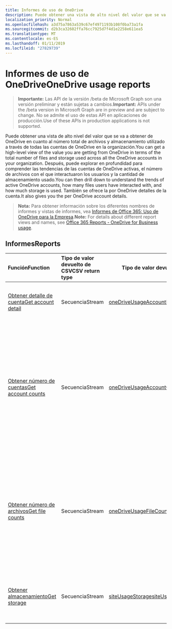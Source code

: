 ```yaml
---
title: Informes de uso de OneDrive
description: Puede obtener una vista de alto nivel del valor que se va a obtener de OneDrive en cuanto al número total de archivos y almacenamiento utilizado a través de todas las cuentas de OneDrive en la organización. Después, puede explorar en profundidad para comprender las tendencias de las cuentas de OneDrive activas, el número de archivos con el que interactuaron los usuarios y la cantidad de almacenamiento usado. También se ofrece la por OneDrive detalles de la cuenta.
localization_priority: Normal
ms.openlocfilehash: a3d75a7863a539c67ef4971193b108f0ba73a1fa
ms.sourcegitcommit: d2b3ca32602ffa76cc7925d7f4d1e2258e611ea5
ms.translationtype: MT
ms.contentlocale: es-ES
ms.lasthandoff: 01/11/2019
ms.locfileid: "27829739"
---
```

# <a name="onedrive-usage-reports"></a><span data-ttu-id="9fabf-105">Informes de uso de OneDrive</span><span class="sxs-lookup"><span data-stu-id="9fabf-105">OneDrive usage reports</span></span>

> <span data-ttu-id="9fabf-106">**Importante:** Las API de la versión /beta de Microsoft Graph son una versión preliminar y están sujetas a cambios.</span><span class="sxs-lookup"><span data-stu-id="9fabf-106">**Important:** APIs under the /beta version in Microsoft Graph are in preview and are subject to change.</span></span> <span data-ttu-id="9fabf-107">No se admite el uso de estas API en aplicaciones de producción.</span><span class="sxs-lookup"><span data-stu-id="9fabf-107">Use of these APIs in production applications is not supported.</span></span>

<span data-ttu-id="9fabf-108">Puede obtener una vista de alto nivel del valor que se va a obtener de OneDrive en cuanto al número total de archivos y almacenamiento utilizado a través de todas las cuentas de OneDrive en la organización.</span><span class="sxs-lookup"><span data-stu-id="9fabf-108">You can get a high-level view of the value you are getting from OneDrive in terms of the total number of files and storage used across all the OneDrive accounts in your organization.</span></span> <span data-ttu-id="9fabf-109">Después, puede explorar en profundidad para comprender las tendencias de las cuentas de OneDrive activas, el número de archivos con el que interactuaron los usuarios y la cantidad de almacenamiento usado.</span><span class="sxs-lookup"><span data-stu-id="9fabf-109">You can then drill down to understand the trends of active OneDrive accounts, how many files users have interacted with, and how much storage is used.</span></span> <span data-ttu-id="9fabf-110">También se ofrece la por OneDrive detalles de la cuenta.</span><span class="sxs-lookup"><span data-stu-id="9fabf-110">It also gives you the per OneDrive account details.</span></span>

> <span data-ttu-id="9fabf-111">**Nota:** Para obtener información sobre los diferentes nombres de informes y vistas de informes, vea [Informes de Office 365: Uso de OneDrive para la Empresa](https://support.office.com/client/OneDrive-for-Business-usage-0de3b312-c4e8-4e4b-a02d-32b2f726a680).</span><span class="sxs-lookup"><span data-stu-id="9fabf-111">**Note:** For details about different report views and names, see [Office 365 Reports - OneDrive for Business usage](https://support.office.com/client/OneDrive-for-Business-usage-0de3b312-c4e8-4e4b-a02d-32b2f726a680).</span></span>

## <a name="reports"></a><span data-ttu-id="9fabf-112">Informes</span><span class="sxs-lookup"><span data-stu-id="9fabf-112">Reports</span></span>

| <span data-ttu-id="9fabf-113">Función</span><span class="sxs-lookup"><span data-stu-id="9fabf-113">Function</span></span>                                 | <span data-ttu-id="9fabf-114">Tipo de valor devuelto de CSV</span><span class="sxs-lookup"><span data-stu-id="9fabf-114">CSV return type</span></span> | <span data-ttu-id="9fabf-115">Tipo de valor devuelto de JSON</span><span class="sxs-lookup"><span data-stu-id="9fabf-115">JSON return type</span></span>                         | <span data-ttu-id="9fabf-116">Descripción</span><span class="sxs-lookup"><span data-stu-id="9fabf-116">Description</span></span>                              |
| :--------------------------------------- | :-------------- | ---------------------------------------- | ---------------------------------------- |
| [<span data-ttu-id="9fabf-117">Obtener detalle de cuenta</span><span class="sxs-lookup"><span data-stu-id="9fabf-117">Get account detail</span></span>](../api/reportroot-getonedriveusageaccountdetail.md) | <span data-ttu-id="9fabf-118">Secuencia</span><span class="sxs-lookup"><span data-stu-id="9fabf-118">Stream</span></span>          | [<span data-ttu-id="9fabf-119">oneDriveUsageAccountDetail</span><span class="sxs-lookup"><span data-stu-id="9fabf-119">oneDriveUsageAccountDetail</span></span>](../resources/onedriveusageaccountdetail.md) | <span data-ttu-id="9fabf-120">Obtiene información sobre el uso de OneDrive por cuenta.</span><span class="sxs-lookup"><span data-stu-id="9fabf-120">Get details about OneDrive usage by account.</span></span> |
| [<span data-ttu-id="9fabf-121">Obtener número de cuentas</span><span class="sxs-lookup"><span data-stu-id="9fabf-121">Get account counts</span></span>](../api/reportroot-getonedriveusageaccountcounts.md) | <span data-ttu-id="9fabf-122">Secuencia</span><span class="sxs-lookup"><span data-stu-id="9fabf-122">Stream</span></span>          | [<span data-ttu-id="9fabf-123">oneDriveUsageAccountCounts</span><span class="sxs-lookup"><span data-stu-id="9fabf-123">oneDriveUsageAccountCounts</span></span>](../resources/onedriveusageaccountcounts.md) | <span data-ttu-id="9fabf-124">Obtiene la tendencia sobre el número de sitios activos de OneDrive para la Empresa.</span><span class="sxs-lookup"><span data-stu-id="9fabf-124">Get the trend in the number of active OneDrive for Business sites.</span></span> <span data-ttu-id="9fabf-125">Cualquier sitio en que los usuarios vieron, modificaron, cargaron, descargaron, compartieron o sincronizaron archivos se considera un sitio activo.</span><span class="sxs-lookup"><span data-stu-id="9fabf-125">Any site on which users viewed, modified, uploaded, downloaded, shared, or synced files is considered an active site.</span></span> |
| [<span data-ttu-id="9fabf-126">Obtener número de archivos</span><span class="sxs-lookup"><span data-stu-id="9fabf-126">Get file counts</span></span>](../api/reportroot-getonedriveusagefilecounts.md) | <span data-ttu-id="9fabf-127">Secuencia</span><span class="sxs-lookup"><span data-stu-id="9fabf-127">Stream</span></span>          | [<span data-ttu-id="9fabf-128">oneDriveUsageFileCounts</span><span class="sxs-lookup"><span data-stu-id="9fabf-128">oneDriveUsageFileCounts</span></span>](../resources/onedriveusagefilecounts.md) | <span data-ttu-id="9fabf-129">Obtiene el número total de archivos en todos los sitios y cuántos son archivos activos.</span><span class="sxs-lookup"><span data-stu-id="9fabf-129">Get the total number of files across all sites and how many are active files.</span></span> <span data-ttu-id="9fabf-130">Un archivo se considera activo si se guardó, sincronizó, modificó o compartió dentro del período de tiempo especificado.</span><span class="sxs-lookup"><span data-stu-id="9fabf-130">A file is considered active if it has been saved, synced, modified, or shared within the specified time period.</span></span> |
| [<span data-ttu-id="9fabf-131">Obtener almacenamiento</span><span class="sxs-lookup"><span data-stu-id="9fabf-131">Get storage</span></span>](../api/reportroot-getonedriveusagestorage.md) | <span data-ttu-id="9fabf-132">Secuencia</span><span class="sxs-lookup"><span data-stu-id="9fabf-132">Stream</span></span>          | [<span data-ttu-id="9fabf-133">siteUsageStorage</span><span class="sxs-lookup"><span data-stu-id="9fabf-133">siteUsageStorage</span></span>](../resources/siteusagestorage.md) | <span data-ttu-id="9fabf-134">Obtiene las tendencias sobre la cantidad de almacenamiento que usa en OneDrive para la Empresa.</span><span class="sxs-lookup"><span data-stu-id="9fabf-134">Get the trend on the amount of storage you are using in OneDrive for Business.</span></span> |
